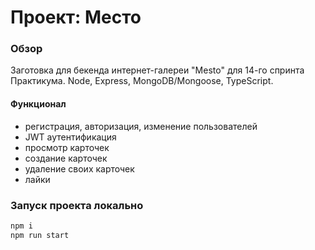 # Проект: Место

### Обзор
Заготовка для бекенда интернет-галереи "Mesto" для 14-го спринта Практикума. Node, Express, MongoDB/Mongoose, TypeScript.

#### Функционал
- регистрация, авторизация, изменение пользователей
- JWT аутентификация
- просмотр карточек
- создание карточек
- удаление своих карточек
- лайки

### Запуск проекта локально
``` sh
npm i
npm run start
```
